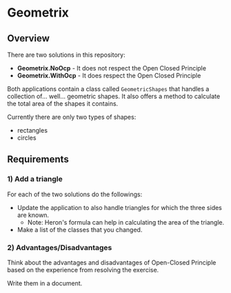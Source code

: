 # Geometrix

## Overview

There are two solutions in this repository:

- **Geometrix.NoOcp** - It does not respect the Open Closed Principle
- **Geometrix.WithOcp** - It does respect the Open Closed Principle

Both applications contain a class called `GeometricShapes` that handles a collection of... well... geometric shapes. It also offers a method to calculate the total area of the shapes it contains.

Currently there are only two types of shapes:

- rectangles
- circles

## Requirements

### 1) Add a triangle

For each of the two solutions do the followings:

- Update the application to also handle triangles for which the three sides are known.
  - Note: Heron's formula can help in calculating the area of the triangle.
- Make a list of the classes that you changed.

### 2) Advantages/Disadvantages

Think about the advantages and disadvantages of Open-Closed Principle based on the experience from resolving the exercise.

Write them in a document.